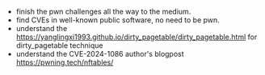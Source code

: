 - finish the pwn challenges all the way to the medium.
- find CVEs in well-known public software, no need to be pwn.
- understand the https://yanglingxi1993.github.io/dirty_pagetable/dirty_pagetable.html for dirty_pagetable technique
- understand the CVE-2024-1086 author's blogpost https://pwning.tech/nftables/
